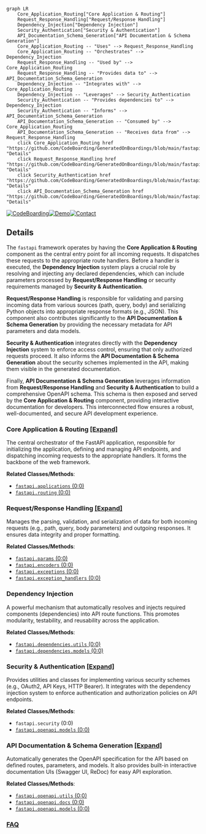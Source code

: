 ```mermaid
graph LR
    Core_Application_Routing["Core Application & Routing"]
    Request_Response_Handling["Request/Response Handling"]
    Dependency_Injection["Dependency Injection"]
    Security_Authentication["Security & Authentication"]
    API_Documentation_Schema_Generation["API Documentation & Schema Generation"]
    Core_Application_Routing -- "Uses" --> Request_Response_Handling
    Core_Application_Routing -- "Orchestrates" --> Dependency_Injection
    Request_Response_Handling -- "Used by" --> Core_Application_Routing
    Request_Response_Handling -- "Provides data to" --> API_Documentation_Schema_Generation
    Dependency_Injection -- "Integrates with" --> Core_Application_Routing
    Dependency_Injection -- "Leverages" --> Security_Authentication
    Security_Authentication -- "Provides dependencies to" --> Dependency_Injection
    Security_Authentication -- "Informs" --> API_Documentation_Schema_Generation
    API_Documentation_Schema_Generation -- "Consumed by" --> Core_Application_Routing
    API_Documentation_Schema_Generation -- "Receives data from" --> Request_Response_Handling
    click Core_Application_Routing href "https://github.com/CodeBoarding/GeneratedOnBoardings/blob/main/fastapi/Core_Application_Routing.md" "Details"
    click Request_Response_Handling href "https://github.com/CodeBoarding/GeneratedOnBoardings/blob/main/fastapi/Request_Response_Handling.md" "Details"
    click Security_Authentication href "https://github.com/CodeBoarding/GeneratedOnBoardings/blob/main/fastapi/Security_Authentication.md" "Details"
    click API_Documentation_Schema_Generation href "https://github.com/CodeBoarding/GeneratedOnBoardings/blob/main/fastapi/API_Documentation_Schema_Generation.md" "Details"
```

[![CodeBoarding](https://img.shields.io/badge/Generated%20by-CodeBoarding-9cf?style=flat-square)](https://github.com/CodeBoarding/GeneratedOnBoardings)[![Demo](https://img.shields.io/badge/Try%20our-Demo-blue?style=flat-square)](https://www.codeboarding.org/demo)[![Contact](https://img.shields.io/badge/Contact%20us%20-%20contact@codeboarding.org-lightgrey?style=flat-square)](mailto:contact@codeboarding.org)

## Details

The `fastapi` framework operates by having the **Core Application & Routing** component as the central entry point for all incoming requests. It dispatches these requests to the appropriate route handlers. Before a handler is executed, the **Dependency Injection** system plays a crucial role by resolving and injecting any declared dependencies, which can include parameters processed by **Request/Response Handling** or security requirements managed by **Security & Authentication**.

**Request/Response Handling** is responsible for validating and parsing incoming data from various sources (path, query, body) and serializing Python objects into appropriate response formats (e.g., JSON). This component also contributes significantly to the **API Documentation & Schema Generation** by providing the necessary metadata for API parameters and data models.

**Security & Authentication** integrates directly with the **Dependency Injection** system to enforce access control, ensuring that only authorized requests proceed. It also informs the **API Documentation & Schema Generation** about the security schemes implemented in the API, making them visible in the generated documentation.

Finally, **API Documentation & Schema Generation** leverages information from **Request/Response Handling** and **Security & Authentication** to build a comprehensive OpenAPI schema. This schema is then exposed and served by the **Core Application & Routing** component, providing interactive documentation for developers. This interconnected flow ensures a robust, well-documented, and secure API development experience.

### Core Application & Routing [[Expand]](./Core_Application_Routing.md)
The central orchestrator of the FastAPI application, responsible for initializing the application, defining and managing API endpoints, and dispatching incoming requests to the appropriate handlers. It forms the backbone of the web framework.


**Related Classes/Methods**:

- <a href="https://github.com/fastapi/fastapi/fastapi/applications.py#L0-L0" target="_blank" rel="noopener noreferrer">`fastapi.applications` (0:0)</a>
- <a href="https://github.com/fastapi/fastapi/fastapi/routing.py#L0-L0" target="_blank" rel="noopener noreferrer">`fastapi.routing` (0:0)</a>


### Request/Response Handling [[Expand]](./Request_Response_Handling.md)
Manages the parsing, validation, and serialization of data for both incoming requests (e.g., path, query, body parameters) and outgoing responses. It ensures data integrity and proper formatting.


**Related Classes/Methods**:

- <a href="https://github.com/fastapi/fastapi/fastapi/params.py#L0-L0" target="_blank" rel="noopener noreferrer">`fastapi.params` (0:0)</a>
- <a href="https://github.com/fastapi/fastapi/fastapi/encoders.py#L0-L0" target="_blank" rel="noopener noreferrer">`fastapi.encoders` (0:0)</a>
- <a href="https://github.com/fastapi/fastapi/fastapi/exceptions.py#L0-L0" target="_blank" rel="noopener noreferrer">`fastapi.exceptions` (0:0)</a>
- <a href="https://github.com/fastapi/fastapi/fastapi/exception_handlers.py#L0-L0" target="_blank" rel="noopener noreferrer">`fastapi.exception_handlers` (0:0)</a>


### Dependency Injection
A powerful mechanism that automatically resolves and injects required components (dependencies) into API route functions. This promotes modularity, testability, and reusability across the application.


**Related Classes/Methods**:

- <a href="https://github.com/fastapi/fastapi/fastapi/dependencies/utils.py#L0-L0" target="_blank" rel="noopener noreferrer">`fastapi.dependencies.utils` (0:0)</a>
- <a href="https://github.com/fastapi/fastapi/fastapi/dependencies/models.py#L0-L0" target="_blank" rel="noopener noreferrer">`fastapi.dependencies.models` (0:0)</a>


### Security & Authentication [[Expand]](./Security_Authentication.md)
Provides utilities and classes for implementing various security schemes (e.g., OAuth2, API Keys, HTTP Bearer). It integrates with the dependency injection system to enforce authentication and authorization policies on API endpoints.


**Related Classes/Methods**:

- `fastapi.security` (0:0)
- <a href="https://github.com/fastapi/fastapi/fastapi/openapi/models.py#L0-L0" target="_blank" rel="noopener noreferrer">`fastapi.openapi.models` (0:0)</a>


### API Documentation & Schema Generation [[Expand]](./API_Documentation_Schema_Generation.md)
Automatically generates the OpenAPI specification for the API based on defined routes, parameters, and models. It also provides built-in interactive documentation UIs (Swagger UI, ReDoc) for easy API exploration.


**Related Classes/Methods**:

- <a href="https://github.com/fastapi/fastapi/fastapi/openapi/utils.py#L0-L0" target="_blank" rel="noopener noreferrer">`fastapi.openapi.utils` (0:0)</a>
- <a href="https://github.com/fastapi/fastapi/fastapi/openapi/docs.py#L0-L0" target="_blank" rel="noopener noreferrer">`fastapi.openapi.docs` (0:0)</a>
- <a href="https://github.com/fastapi/fastapi/fastapi/openapi/models.py#L0-L0" target="_blank" rel="noopener noreferrer">`fastapi.openapi.models` (0:0)</a>




### [FAQ](https://github.com/CodeBoarding/GeneratedOnBoardings/tree/main?tab=readme-ov-file#faq)